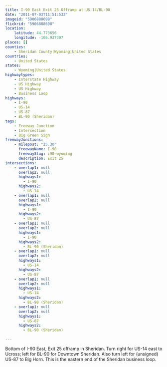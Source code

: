 ```yaml
---
title: I-90 East Exit 25 Offramp at US-14/BL-90
date: "2011-07-03T11:51:53Z"
imageid: "5906888698"
flickrid: "5906888698"
location:
    latitude: 44.773656
    longitude: -106.937307
places: []
counties:
    - Sheridan County|Wyoming|United States
countries:
    - United States
states:
    - Wyoming|United States
highwaytypes:
    - Interstate Highway
    - US Highway
    - US Highway
    - Business Loop
highways:
    - I-90
    - US-14
    - US-87
    - BL-90 (Sheridan)
tags:
    - Freeway Junction
    - Intersection
    - Big Green Sign
freewayJunctions:
    - milepost: "25.30"
      freewayName: I-90
      freewaySlug: i90-wyoming
      description: Exit 25
intersections:
    - overlap1: null
      overlap2: null
      highways1:
        - I-90
      highways2:
        - US-14
    - overlap1: null
      overlap2: null
      highways1:
        - I-90
      highways2:
        - US-87
    - overlap1: null
      overlap2: null
      highways1:
        - I-90
      highways2:
        - BL-90 (Sheridan)
    - overlap1: null
      overlap2: null
      highways1:
        - US-14
      highways2:
        - US-87
    - overlap1: null
      overlap2: null
      highways1:
        - US-14
      highways2:
        - BL-90 (Sheridan)
    - overlap1: null
      overlap2: null
      highways1:
        - US-87
      highways2:
        - BL-90 (Sheridan)

---
```

Bottom of I-90 East, Exit 25 offramp in Sheridan.  Turn right for US-14 east to Ucross; left for BL-90 for Downtown Sheridan.  Also turn left for (unsigned) US-87 to Big Horn.  This is the eastern end of the Sheridan business loop.